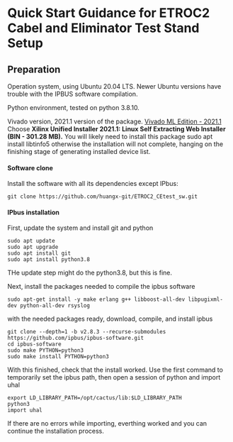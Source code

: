 # Quick Start Guidance for ETROC2 Cabel and Eliminator Test Stand Setup

## Preparation

Operation system, using Ubuntu 20.04 LTS. Newer Ubuntu versions have trouble with the IPBUS software compilation.

Python environment, tested on python 3.8.10.

Vivado version, 2021.1 version of the package. [Vivado ML Edition - 2021.1](https://www.xilinx.com/support/download/index.html/content/xilinx/en/downloadNav/vivado-design-tools/archive.html) Choose __Xilinx Unified Installer 2021.1: Linux Self Extracting Web Installer (BIN - 301.28 MB).__ You will likely need to install this package sudo apt install libtinfo5 otherwise the installation will not complete, hanging on the finishing stage of generating installed device list.


#### Software clone
 Install the software with all its dependencies except IPbus:

```
git clone https://github.com/huangx-git/ETROC2_CEtest_sw.git
```

#### IPbus installation

First, update the system and install git and python

```
sudo apt update
sudo apt upgrade
sudo apt install git
sudo apt install python3.8
```

THe update step might do the python3.8, but this is fine.

Next, install the packages needed to compile the ipbus software

```sudo apt-get install -y make erlang g++ libboost-all-dev libpugixml-dev python-all-dev rsyslog```

with the needed packages ready, download, compile, and install ipbus
```
git clone --depth=1 -b v2.8.3 --recurse-submodules https://github.com/ipbus/ipbus-software.git
cd ipbus-software
sudo make PYTHON=python3
sudo make install PYTHON=python3
```
With this finished, check that the install worked. Use the first command to temporarily set the ipbus path, then open a session of python and import uhal
```
export LD_LIBRARY_PATH=/opt/cactus/lib:$LD_LIBRARY_PATH
python3
import uhal
```
If there are no errors while importing, everthing worked and you can continue the installation process.
